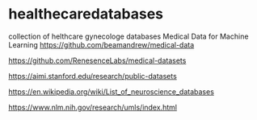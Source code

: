 # healthecaredatabases
collection of helthcare gynecologe databases
Medical Data for Machine Learning
https://github.com/beamandrew/medical-data

https://github.com/RenesenceLabs/medical-datasets

https://aimi.stanford.edu/research/public-datasets

https://en.wikipedia.org/wiki/List_of_neuroscience_databases

https://www.nlm.nih.gov/research/umls/index.html
